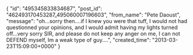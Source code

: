  {
   "id": "495345833834687",
   "post_id": "462493170453287_495060007196603",
   "from_name": "Pete Daoust",
   "message": "oh...sorry then....if I knew you were that tuff, I would not had questionned your opinions, and I would admit having my lights turned off...very sorry SIR, and please do not keep any anger on me, I can not DEFEND myself, Im a weak type of guy....",
   "created_time": "2013-03-23T15:09:00+0000"
 }
